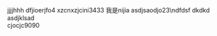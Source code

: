 jjjjhhh
dfjioerjfo4
xzcnxzjcini3433
我是nijia
asdjsaodjo23\ndfdsf
dkdkd<br />asdjklsad<br />cjocjc9090